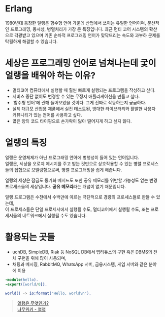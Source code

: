 # Erlang 

1980년대 등장한 얼랭은 함수형 언어 가운데 산업에서 쓰이는 유일한 언어이며, 분산적인 프로그래밍, 동시성, 병렬처리가 
가장 큰 특징입니다. 최근 먼티 코어 시스템의 확산으로 각광받고 있으며 기존 순차적 프로그래밍 언어가 맞닥뜨리는 속도와 
과부하 문제를 탁월하게 해결할 수 있습니다. 

# 세상은 프로그래밍 언어로 넘쳐나는데 궃이 얼랭을 배워야 하는 이유? 

- 멀티코어 컴퓨터에서 실행할 때 훨씬 빠르게 실행되는 프로그램을 작성하고 싶다. 
- 서비스 중단 없이도 변경할 수 있는 무정지 애플리케이션을 만들고 싶다. 
- '함수형 언어'에 관해 들어보았을 것이다. 그게 진짜로 작동하는지 궁금하다. 
- 실제 대규모 산업용 제품에서 실전 테스트된, 방대한 라이브러리와 활발한 사용자 커뮤니티가 있는 언어를 사용하고 싶다. 
- 많은 양의 코드 타이핑으로 손가락이 닳아 떨어지게 하고 싶지 않다. 

# 얼랭의 특징 

얼랭은 운영체제가 아닌 프로그래밍 언어에 병행성이 들어 있는 언어입니다.  
얼랭은, 세상을 오로지 메시지를 주고 받는 것만으로 상호작용할 수 있는 병렬 프로세스들의 
집합으로 모델링함으로써, 병렬 프로그래밍을 쉽게 해줍니다.  

얼랭의 세상은 잠금도 동기화 메서드도 또한 공유 메모리를 위반할 가능성도 없는 변경 프로세스들의 세상입니다. 
**공유 메모리**라는 개념이 없기 때문입니다.   

얼랭 프로그램은 수천에서 수백만에 이르는 극단적으로 경량의 프로세스들로 만들 수 있는데,  
이 프로세스들은 단일 프로세서에서 실행될 수도, 멀티코어에서 실행될 수도, 또는 프로세서들의 
네트워크에서 실행될 수도 있습니다.  

# 활용되는 곳들 

- uchDB, SimpleDB, Riak 등 NoSQL DB에서 맵리듀스의 구현 혹은 DBMS의 전체 구현을 위해 많이 사용되며,
-  채팅과 메시징, RabbitMQ, WhatsApp 서버, 금융시스템, 게임 서버와 같은 분야에 이용

```erlang
-module(hello).
-export([world/0]).

world() -> io:format("Hello, world\n").
```

> [얼랭은 무엇인가?](http://pminho0503.cafe24.com/bbs_view.php?s=28&pseq=26&mnid=1)   
> [나무위키 - 얼랭](https://namu.wiki/w/Erlang)  

